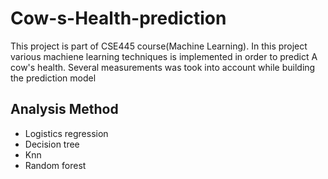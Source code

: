 # Cow-s-Health-prediction
This project is part of CSE445 course(Machine Learning).
In this project various machiene learning techniques is implemented in order to predict A cow's health. Several measurements was took into account while building the prediction model

## Analysis Method
- Logistics regression
- Decision tree 
- Knn
- Random forest

